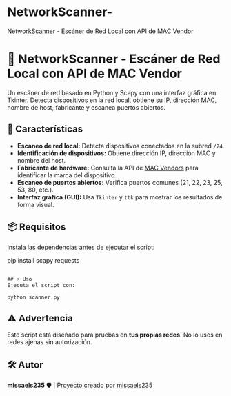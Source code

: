 # NetworkScanner-
NetworkScanner - Escáner de Red Local con API de MAC Vendor

# 📡 NetworkScanner - Escáner de Red Local con API de MAC Vendor  
Un escáner de red basado en Python y Scapy con una interfaz gráfica en Tkinter. Detecta dispositivos en la red local, obtiene su IP, dirección MAC, nombre de host, fabricante y escanea puertos abiertos.

## 🚀 Características  
- **Escaneo de red local:** Detecta dispositivos conectados en la subred `/24`.  
- **Identificación de dispositivos:** Obtiene dirección IP, dirección MAC y nombre del host.  
- **Fabricante de hardware:** Consulta la API de [MAC Vendors](https://macvendors.com/) para identificar la marca del dispositivo.  
- **Escaneo de puertos abiertos:** Verifica puertos comunes (21, 22, 23, 25, 53, 80, etc.).  
- **Interfaz gráfica (GUI):** Usa `Tkinter` y `ttk` para mostrar los resultados de forma visual.  

## 📦 Requisitos  
Instala las dependencias antes de ejecutar el script:  

pip install scapy requests
```

## ⚡ Uso  
Ejecuta el script con:  

python scanner.py
```

## ⚠️ Advertencia  
Este script está diseñado para pruebas en **tus propias redes**. No lo uses en redes ajenas sin autorización.  

## 🛠️ Autor  
**missaels235** 🛡️ | Proyecto creado por [missaels235](https://github.com/missaels235)  
